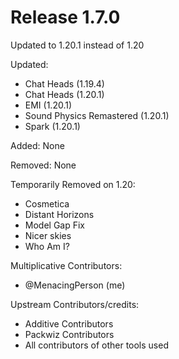 # Release 1.7.0

Updated to 1.20.1 instead of 1.20

Updated:
- Chat Heads (1.19.4)
- Chat Heads (1.20.1)
- EMI (1.20.1)
- Sound Physics Remastered (1.20.1)
- Spark (1.20.1)

Added:
None

Removed:
None

Temporarily Removed on 1.20:
- Cosmetica
- Distant Horizons
- Model Gap Fix
- Nicer skies
- Who Am I?


Multiplicative Contributors:
- @MenacingPerson (me)

Upstream Contributors/credits:
- Additive Contributors
- Packwiz Contributors
- All contributors of other tools used

